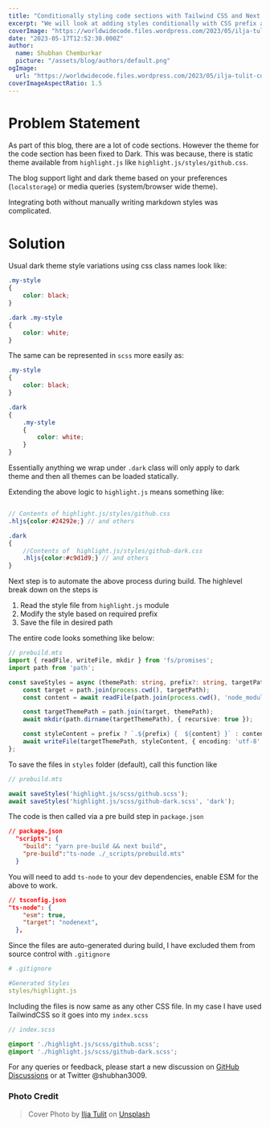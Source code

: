 ```yaml
---
title: "Conditionally styling code sections with Tailwind CSS and Next.js"
excerpt: "We will look at adding styles conditionally with CSS prefix and some pre-build steps. This will allow us to support themes for code sections."
coverImage: "https://worldwidecode.files.wordpress.com/2023/05/ilja-tulit-coreqiuk1qm-unsplash-dark-light.jpg"
date: "2023-05-17T12:52:30.000Z"
author:
  name: Shubhan Chemburkar
  picture: "/assets/blog/authors/default.png"
ogImage:
  url: "https://worldwidecode.files.wordpress.com/2023/05/ilja-tulit-coreqiuk1qm-unsplash-dark-light.jpg"
coverImageAspectRatio: 1.5
---
```


# Problem Statement

As part of this blog, there are a lot of code sections. However the theme for the code section has been fixed to Dark.
This was because, there is static theme available from `highlight.js` like `highlight.js/styles/github.css`.

The blog support light and dark theme based on your preferences (`localstorage`) or media queries (system/browser wide theme). 

Integrating both without manually writing markdown styles was complicated.

# Solution

Usual dark theme style variations using css class names look like:

```css
.my-style
{
    color: black;
}

.dark .my-style
{
    color: white;
}
```

The same can be represented in `scss` more easily as:
```scss
.my-style
{
    color: black;
}

.dark 
{
    .my-style
    {
        color: white;
    }
}
```

Essentially anything we wrap under `.dark` class will only apply to dark theme and then all themes can be loaded statically.

Extending the above logic to `highlight.js` means something like:

```scss

// Contents of highlight.js/styles/github.css
.hljs{color:#24292e;} // and others

.dark
{
    //Contents of  highlight.js/styles/github-dark.css
    .hljs{color:#c9d1d9;} // and others
}

```

Next step is to automate the above process during build. The highlevel break down on the steps is

1. Read the style file from `highlight.js` module
1. Modify the style based on required prefix
1. Save the file in desired path

The entire code looks something like below:

```ts
// prebuild.mts
import { readFile, writeFile, mkdir } from 'fs/promises';
import path from 'path';

const saveStyles = async (themePath: string, prefix?: string, targetPath: string = '/styles') => {
    const target = path.join(process.cwd(), targetPath);
    const content = await readFile(path.join(process.cwd(), 'node_modules', themePath));

    const targetThemePath = path.join(target, themePath);
    await mkdir(path.dirname(targetThemePath), { recursive: true });

    const styleContent = prefix ? `.${prefix} {  ${content} }` : content;
    await writeFile(targetThemePath, styleContent, { encoding: 'utf-8', flag: 'w+' });
};
```

To save the files in `styles` folder (default), call this function like

```ts
// prebuild.mts

await saveStyles('highlight.js/scss/github.scss');
await saveStyles('highlight.js/scss/github-dark.scss', 'dark');

```

The code is then called via a pre build step in `package.json`

```json
// package.json
  "scripts": {
    "build": "yarn pre-build && next build",
    "pre-build":"ts-node ./_scripts/prebuild.mts"
  }
```

You will need to add `ts-node` to your dev dependencies, enable ESM for the above to work. 

```json
// tsconfig.json
"ts-node": {
    "esm": true,
    "target": "nodenext",
  },
```


Since the files are auto-generated during build, I have excluded them from source control with `.gitignore`

```yml
# .gitignore

#Generated Styles
styles/highlight.js
```

Including the files is now same as any other CSS file. In my case I have used TailwindCSS so it goes into my `index.scss`

```scss
// index.scss

@import './highlight.js/scss/github.scss';
@import './highlight.js/scss/github-dark.scss';

```


For any queries or feedback, please start a new discussion on [GitHub Discussions](https://github.com/schemburkar/octocat.dev/discussions/new) or at Twitter @shubhan3009.


### Photo Credit
> Cover Photo by [Ilja Tulit](https://unsplash.com/@iljatulit?utm_source=unsplash&utm_medium=referral&utm_content=creditCopyText) on [Unsplash](https://unsplash.com/photos/CoREQIuk1qM?utm_source=unsplash&utm_medium=referral&utm_content=creditCopyText)

